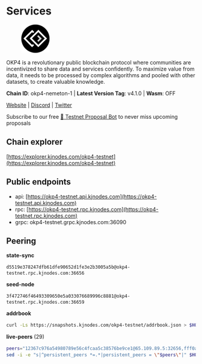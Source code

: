 # Services

<figure><img src="https://raw.githubusercontent.com/kj89/cosmos-images/main/logos/okp4.png" alt=""><figcaption></figcaption></figure>

OKP4 is a revolutionary public blockchain protocol where communities are incentivized to  share data and services confidently. To maximize value from data, it needs to be processed  by complex algorithms and pooled with other datasets, to create valuable knowledge.

**Chain ID**: okp4-nemeton-1 | **Latest Version Tag**: v4.1.0 | **Wasm**: OFF

[Website](https://okp4.network) | [Discord](https://discord.gg/okp4) | [Twitter](https://twitter.com/OKP4_Protocol)



Subscribe to our free [🤖 Testnet Proposal Bot](https://t.me/kjnodes_testnet_proposal_bot) to never miss upcoming proposals


## Chain explorer
[https://explorer.kjnodes.com/okp4-testnet](https://explorer.kjnodes.com/okp4-testnet)

## Public endpoints

* api: [https://okp4-testnet.api.kjnodes.com](https://okp4-testnet.api.kjnodes.com)
* rpc: [https://okp4-testnet.rpc.kjnodes.com](https://okp4-testnet.rpc.kjnodes.com)
* grpc: okp4-testnet.grpc.kjnodes.com:36090

## Peering

**state-sync**

```text
d5519e378247dfb61dfe90652d1fe3e2b3005a5b@okp4-testnet.rpc.kjnodes.com:36656
```

**seed-node**

```text
3f472746f46493309650e5a033076689996c8881@okp4-testnet.rpc.kjnodes.com:36659
```

**addrbook**
```bash
curl -Ls https://snapshots.kjnodes.com/okp4-testnet/addrbook.json > $HOME/.okp4d/config/addrbook.json
```

**live-peers** (29)
```bash
peers="12367c976a54980789e56c4fcaa5c38576be9ce1@65.109.89.5:32656,fff0a8c202befd9459ff93783a0e7756da305fe3@38.242.150.63:16656,0521f5697fd89fc58bfbe0867525a9fe9efc12f4@65.109.154.182:38656,d5519e378247dfb61dfe90652d1fe3e2b3005a5b@65.109.68.190:36656,874373b78d2cd50e716aa464bf407581d9305655@94.250.201.130:27656,603828b0b21b150ece5aeee9d548a259d08348ec@65.108.224.156:26656,584871b6f75e970f5a95f9532fdc05fc91d6b447@65.109.116.204:20456,ead118d7cbe51cbabf5a77b69db7255512f41023@88.208.34.134:60656,7dfc61d3ac9f6da7fa9f4893bc0ffa17ef8006e6@185.111.159.139:36656,5a48f6e97236ea2b75184a8c4c4ddd7c5a939a2e@65.109.65.163:20456,c5616b6e6a0612f8800898e8e3ced17ffd87877a@51.178.65.184:26656,42fbb917fca6787bc3ab774865f4bb1ef950f114@65.108.226.26:30656,c5ef62186e9aad1f83cab06f91533d1d5709bba7@65.109.117.212:13093,d1a0ff9bd7ea1ebd06bc7158f3523f5e557328be@163.172.135.127:26656,14f8949ab0a276d2e55c8fa6255430881978a619@185.192.96.236:26656,b0b56d944cf1cc569a1e77e0923e075bad94d755@141.95.145.41:28656,8cdeb85dada114c959c36bb59ce258c65ae3a09c@88.198.242.163:36656,8a7605d8ae4338de5b7a0d5c70244ce05e377630@85.10.200.221:26656,5c2a752c9b1952dbed075c56c600c3a79b58c395@95.214.55.232:26996,eef77b5ae1c37f3e5809ff928c329dde906be388@65.108.133.73:21656,6a66a38bdd5895ec6f1ce18b3430860a30e18e02@142.132.149.118:26656,82bb185819e5cf2bb6a9896447672efca27f28cb@65.109.15.202:26656,74349a1cb9479b291866debe2042de8a2e88b850@65.108.233.109:17656,854cc8b83a48ba4394c1940b57d0f42ec013e033@38.242.251.204:26656,78d923333e39e747c6a7fbfcc822ec6279990556@91.211.251.232:28656,0448864ede56d3c96d7d3bb8ea9f546b70cc722e@51.159.149.68:26656,8bccab4596e8bc162763bad6597d43523e6c32f8@104.194.8.68:26656,b5484e85a8802e0489234904d2b3a2d3c0c16e71@135.181.116.246:26106,1f4fa23210cc1d086a928a3c6de7c24f6c8f17ba@202.61.226.120:16656"
sed -i -e "s|^persistent_peers *=.*|persistent_peers = \"$peers\"|" $HOME/.okp4d/config/config.toml
```
